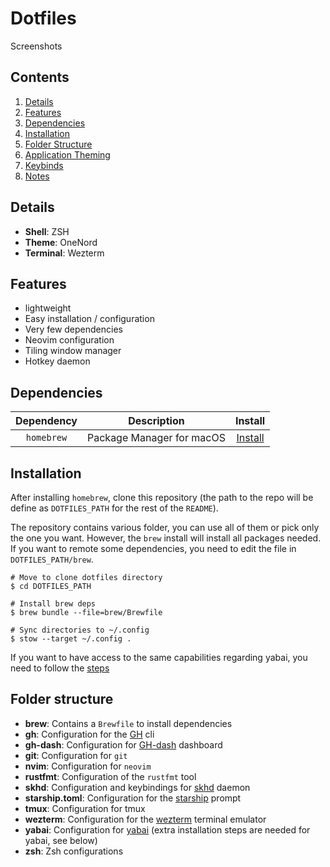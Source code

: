 # Dotfiles

Screenshots

## Contents ##
1. [Details](#details)
2. [Features](#features)
3. [Dependencies](#dependencies)
4. [Installation](#installation)
5. [Folder Structure](#folderStructure)
6. [Application Theming](#appTheming)
7. [Keybinds](#keybinds)
8. [Notes](#notes)

<a name="details"></a>
## Details ##
+ **Shell**: ZSH
+ **Theme**: OneNord
+ **Terminal**: Wezterm

<a name="features"></a>
## Features ##
+ lightweight
+ Easy installation / configuration
+ Very few dependencies
+ Neovim configuration
+ Tiling window manager
+ Hotkey daemon

<a name="dependencies"></a>
## Dependencies ##

|Dependency|Description|Install|
|:----------:|:-------------:|:---:|
|`homebrew`|Package Manager for macOS| [Install](https://brew.sh/)


## Installation

After installing `homebrew`, clone this repository (the path to the repo will be define as `DOTFILES_PATH` for the rest of the `README`).

The repository contains various folder, you can use all of them or pick only the one you want.
However, the `brew` install will install all packages needed. If you want to remote some dependencies, you need to edit the file in `DOTFILES_PATH/brew`.

```
# Move to clone dotfiles directory
$ cd DOTFILES_PATH

# Install brew deps
$ brew bundle --file=brew/Brewfile

# Sync directories to ~/.config
$ stow --target ~/.config .
```

If you want to have access to the same capabilities regarding yabai, you need to follow the [steps](https://github.com/koekeishiya/yabai/wiki/Disabling-System-Integrity-Protection)

## Folder structure


- **brew**: Contains a `Brewfile` to install dependencies
- **gh**: Configuration for the [GH](https://cli.github.com/) cli
- **gh-dash**: Configuration for [GH-dash](https://github.com/dlvhdr/gh-dash) dashboard
- **git**: Configuration for `git`
- **nvim**: Configuration for `neovim`
- **rustfmt**: Configuration of the `rustfmt` tool
- **skhd**: Configuration and keybindings for [skhd](https://github.com/koekeishiya/skhd) daemon
- **starship.toml**: Configuration for the [starship](https://starship.rs/) prompt
- **tmux**: Configuration for tmux
- **wezterm**: Configuration for the [wezterm](https://wezfurlong.org/wezterm/) terminal emulator
- **yabai**: Configuration for [yabai](https://github.com/koekeishiya/yabai) (extra installation steps are needed for yabai, see below)
- **zsh**: Zsh configurations


